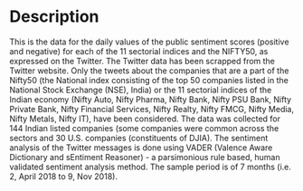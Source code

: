 # Description
This is the data for the daily values of the public sentiment scores (positive and negative) for each of the 11 sectorial indices and the NIFTY50, as expressed on the Twitter. The Twitter data has been scrapped from the Twitter website. Only the tweets about the companies that are a part of the Nifty50 (the National index consisting of the top 50 companies listed in the National Stock Exchange (NSE), India) or the 11 sectorial indices of the Indian economy (Nifty Auto, Nifty Pharma, Nifty Bank, Nifty PSU Bank, Nifty Private Bank, Nifty Financial Services, Nifty Realty, Nifty FMCG, Nifty Media, Nifty Metals, Nifty IT), have been considered. The data was collected for 144 Indian listed companies (some companies were common across the sectors and 30 U.S. companies (constituents of DJIA). The sentiment analysis of the Twitter messages is done using VADER (Valence Aware Dictionary and sEntiment Reasoner) - a parsimonious rule based, human validated sentiment analysis method. The sample period is of 7 months (i.e. 2, April 2018 to 9, Nov 2018).

